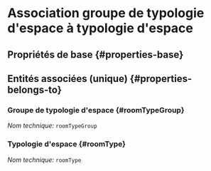 # Association groupe de typologie d'espace à typologie d'espace
<!--- THIS FILE IS GENERATED PLEASE DO NOT EDIT IT DIRECTLY --->



## Propriétés de base {#properties-base}



## Entités associées (unique) {#properties-belongs-to}

### Groupe de typologie d'espace {#roomTypeGroup}



*Nom technique:* ```roomTypeGroup```

### Typologie d'espace {#roomType}



*Nom technique:* ```roomType```





